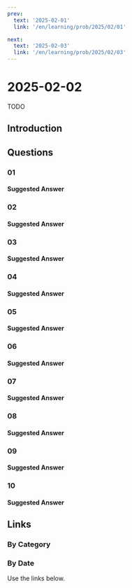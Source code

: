```yaml
---
prev:
  text: '2025-02-01'
  link: '/en/learning/prob/2025/02/01'

next:
  text: '2025-02-03'
  link: '/en/learning/prob/2025/02/03'
---
```


# 2025-02-02

TODO

<Badge type="danger" text="Bid"/>

## Introduction

## Questions

### 01

#### Suggested Answer

### 02

#### Suggested Answer

### 03

#### Suggested Answer

### 04

#### Suggested Answer

### 05

#### Suggested Answer

### 06

#### Suggested Answer

### 07

#### Suggested Answer

### 08

#### Suggested Answer

### 09

#### Suggested Answer

### 10

#### Suggested Answer

## Links

[<Badge type="tip" text="Go to Practice"/>](/en/practice/prob/2025/02/02)

### By Category

[<Badge type="tip" text="<--"/>](/en/learning/prob/2025/01/29)
[<Badge type="tip" text="Calendar"/>](/en/learning/calendar/2025/02)
[<Badge type="info" text="-->"/>](/en/learning/prob/2025/02/02#links)

### By Date

Use the links below.
